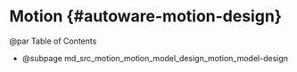Motion {#autoware-motion-design}
======

@par Table of Contents

- @subpage md_src_motion_motion_model_design_motion_model-design
